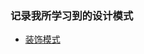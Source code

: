 ### 记录我所学习到的设计模式

+ [装饰模式](https://github.com/javadevelopqzy/design-parttern/blob/master/src/decorate/decorate.md)
